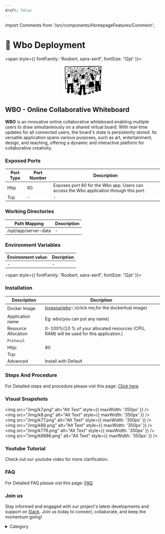 ```yaml
---
draft: false
---
```

import Comments from '/src/components/HomepageFeatures/Comment';




# 📓 Wbo Deployment

<span style={{ fontFamily: 'Roobert, sans-serif', fontSize: '12pt' }}>

<p align="center">
  <img src="/img/t5t5.png" alt="Alt Text" width="25%"/>
</p>

## WBO - Online Collaborative Whiteboard

**WBO** is an innovative online collaborative whiteboard enabling multiple users to draw simultaneously on a shared virtual board. With real-time updates for all connected users, the board's state is persistently stored. Its versatile application spans various purposes, such as art, entertainment, design, and teaching, offering a dynamic and interactive platform for collaborative creativity.

### Exposed Ports

| Port Type | Port Number | Description |
| --------- | ----------- | ----------- |
| Http      | 80        | Exposes port 80 for the Wbo app. Users can access the Wbo application through this port. |
| Tcp       | -           | -             |

### Working Directories

| Path Mapping                         | Description |
| ------------------------------------ | ----------- |
|/opt/app/server-data     | - |


### Environment Variables

|   **Environment value:**          | Decription                                                                                                               | 
| --------------------- | ------                                                                                                                   | 
|-       |  -                              |

</span>


<span style={{ fontFamily: 'Roobert, sans-serif', fontSize: '12pt' }}>

### Installation


|  Description          | Decription                                                                                                               | 
| --------------------- | ------                                                                                                                   | 
| Docker Image          |  [lovasoa/wbo](https://hub.docker.com/r/lovasoa/wbo)👈(click me,for the dockerhub image)                                   |
| Application name      |  Eg: wbo(you can put any name)                                                                                        | 
| Resource Allocation   |  0-100%(10 % of your allocated resources (CPU, RAM) will be used for this application.)                                  | 
| `Protocol`            |                                                                                                                          | 
|  Http:                | 80                                                                                                                     |
|  Tcp:                 |                                                                                                                          | 
|    Advanced           |    Install with Default                                                                                                  |



### Steps And Procedure

For Detailed steps and procedure please vist this page: [Click here](https://techscaleinfinite.github.io/introduction/cloud-float/Steps%20and%20procedure)


### Visual Snapshots

<img src="/img/k7.png" alt="Alt Text" style={{ maxWidth: '350px' }} /> <img src="/img/k8.png" alt="Alt Text" style={{ maxWidth: '350px' }} /> <img src="/img/k77.png" alt="Alt Text" style={{ maxWidth: '350px' }} /> <img src="/img/k88.png" alt="Alt Text" style={{ maxWidth: '350px' }} /> <img src="/img/k776.png" alt="Alt Text" style={{ maxWidth: '350px' }} /> <img src="/img/k8886.png" alt="Alt Text" style={{ maxWidth: '350px' }} />



### Youtube Tutorial&#x20;

Check out our youtube video for more clarification.

### FAQ

For Detailed FAQ please vist this page: [FAQ](https://techscaleinfinite.github.io/FAQ)

### Join us

Stay informed and engaged with our project's latest developments and support on [Slack](https://app.slack.com/client/T04QS32JX6E/C04QKEWE146). Join us today to connect, collaborate, and keep the momentum going!&#x20;

<details>

<summary>Category</summary>

Kubernetes, cloud computing, DevOps, cloud services, hosting platform, container orchestration, cloud infrastructure, cloud deployment, cloud management, cloud technology, cloud solutions, Wbo

</details>

</span>


<Comments />